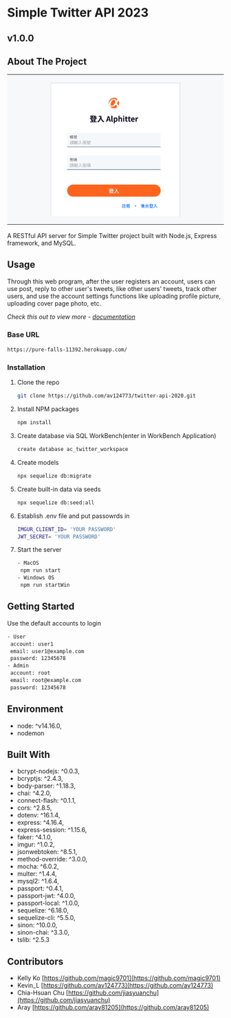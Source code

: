 # Simple Twitter API 2023

## v1.0.0

## About The Project
![Alt text](image-1.png)

A RESTful API server for Simple Twitter project built with Node.js, Express framework, and MySQL.

## Usage

Through this web program, after the user registers an account, users can use post, reply to other user's tweets, like other users' tweets, track other users, and use the account settings functions like uploading profile picture, uploading cover page photo, etc.

_Check this out to view more - [documentation](https://magic9701.github.io/Simple-Twitter/)_

### Base URL
   ```sh
https://pure-falls-11392.herokuapp.com/
   ```

### Installation

1. Clone the repo
   ```sh
   git clone https://github.com/av124773/twitter-api-2020.git
   ```
2. Install NPM packages
   ```sh
   npm install
   ```
3. Create database via SQL WorkBench(enter in WorkBench Application)
   ```sh
   create database ac_twitter_workspace
   ```
4. Create models
   ```sh
   npx sequelize db:migrate
   ```
5. Create built-in data via seeds
   ```sh
   npx sequelize db:seed:all
   ```
6. Establish .env file and put passowrds in
   ```sh
   IMGUR_CLIENT_ID= 'YOUR PASSWORD'
   JWT_SECRET= 'YOUR PASSWORD'
   ```
7. Start the server
   ```sh
   - MacOS
    npm run start
   - Windows OS
    npm run startWin
   ```

## Getting Started
Use the default accounts to login
   ```sh
   - User
    account: user1
    email: user1@example.com
    password: 12345678
   - Admin
    account: root
    email: root@example.com
    password: 12345678
   ```

## Environment
- node: ^v14.16.0,
- nodemon

## Built With
- bcrypt-nodejs: ^0.0.3,
- bcryptjs: ^2.4.3,
- body-parser: ^1.18.3,
- chai: ^4.2.0,
- connect-flash: ^0.1.1,
- cors: ^2.8.5,
- dotenv: ^16.1.4,
- express: ^4.16.4,
- express-session: ^1.15.6,
- faker: ^4.1.0,
- imgur: ^1.0.2,
- jsonwebtoken: ^8.5.1,
- method-override: ^3.0.0,
- mocha: ^6.0.2,
- multer: ^1.4.4,
- mysql2: ^1.6.4,
- passport: ^0.4.1,
- passport-jwt: ^4.0.0,
- passport-local: ^1.0.0,
- sequelize: ^6.18.0,
- sequelize-cli: ^5.5.0,
- sinon: ^10.0.0,
- sinon-chai: ^3.3.0,
- tslib: ^2.5.3

## Contributors
- Kelly Ko [https://github.com/magic9701](https://github.com/magic9701)
- Kevin_L [https://github.com/av124773](https://github.com/av124773)
- Chia-Hsuan Chu [https://github.com/jiasyuanchu](https://github.com/jiasyuanchu)
- Aray [https://github.com/aray81205](https://github.com/aray81205)